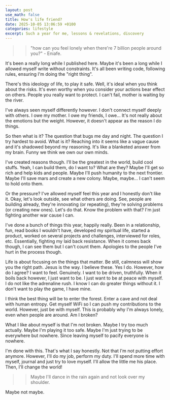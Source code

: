```yaml
---
layout: post
use_math: false
title: How's life friend?
date: 2025-10-05 13:06:59 +0100
categories: lifestyle
excerpt: Such a year for me, lessons & revelations, discovery
---
```

>> "how can you feel lonely when there're 7 billion people around you?" - Eniafe.

It's been a really long while I published here. Maybe it's been a long while I allowed myself write without constraints. It's all been writing code, following rules, ensuring I'm doing the "right thing". 

There's this ideology of life, to play it safe. Well, it's ideal when you think about the risks. It's even worthy when you consider your actions bear effect on others. People you really want to protect. I can't fail, mother is waiting by the river. 

I've always seen myself differently however. I don't connect myself deeply with others. I owe my mother. I owe my friends, I owe... 
It's not really about the emotions but the weight. However, it doesn't appear as the reason I do things. 

So then what is it? The question that bugs me day and night. The question I try hardest to avoid. What is it? Reaching into it seems like a vague cause and it's shadowed beyond my reasoning. It's like a blanketed answer from my brain. Funny we think we own our own minds. 

I've created reasons though. I'll be the greatest in the world, build cool stuffs. Yeah, I can build them, do I want to? What are they? Maybe I'll get so rich and help kids and people. Maybe I'll push humanity to the next frontier. Maybe I'll save mars and create a new colony. Maybe, maybe... I can't seem to hold onto them. 

Or the pressure? I've allowed myself feel this year and I honestly don't like it. Okay, let's look outside, see what others are doing. See, people are building already, they're innovating (or repeating), they're solving problems (or creating new ones). Let's do that. Know the problem with that? I'm just fighting another war cause I can. 

I've done a bunch of things this year, happily really. Been in a relationship, fun, read books I wouldn't have, developed my spiritual life, started a product, worked on several projects and challenges, interviewed for roles, etc. Essentially, fighting my laid back resistance. When it comes back though, I can see them but I can't count them. Apologies to the people I've hurt in the process though. 

Life is about focusing on the things that matter. Be still, calmness will show you the right path. Jesus is the way. 
I believe these. Yes I do. However, how do I agree? I want to feel. Genuinely. I want to be driven, truthfully. When it boils back however, I just want to be. I just want to be at peace with myself. I do not like the adrenaline rush. I know I can do greater things without it. I don't want to play the game, I have mine. 

I think the best thing will be to enter the forest. Enter a cave and not deal with human entropy. Get myself WiFi so I can push my contributions to the world. However, just be with myself. This is probably why I'm always lonely, even when people are around. Am I broken? 

What I like about myself is that I'm not broken. Maybe I try too much actually. Maybe I'm playing it too safe. Maybe I'm just trying to be everywhere but nowhere. Since leaving myself to pacify everyone is nowhere. 

I'm done with this. That's what I say honestly. Not that I'm not putting effort anymore. However, I'll do my job, perform my duty. I'll spend more time with myself, journal and just try to love myself. I'll allow the little me his place. 
Then, I'll change the world!

>> Maybe I'll dance in the rain again and not look over my shoulder. 

Maybe not maybe. 